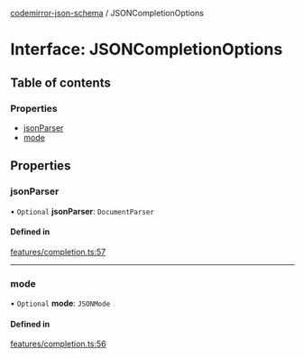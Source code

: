 [codemirror-json-schema](../README.md) / JSONCompletionOptions

# Interface: JSONCompletionOptions

## Table of contents

### Properties

- [jsonParser](JSONCompletionOptions.md#jsonparser)
- [mode](JSONCompletionOptions.md#mode)

## Properties

### jsonParser

• `Optional` **jsonParser**: `DocumentParser`

#### Defined in

[features/completion.ts:57](https://github.com/jsonnext/codemirror-json-schema/blob/aa27ad7/src/features/completion.ts#L57)

---

### mode

• `Optional` **mode**: `JSONMode`

#### Defined in

[features/completion.ts:56](https://github.com/jsonnext/codemirror-json-schema/blob/aa27ad7/src/features/completion.ts#L56)
